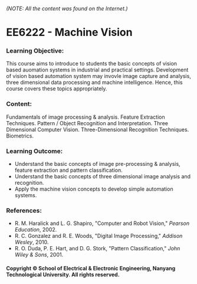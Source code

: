 *(NOTE: All the content was found on the Internet.)*

# EE6222 - Machine Vision

### Learning Objective:

This course aims to introduce to students the basic concepts of vision based auomation systems in industrial and practical settings. Development of vision based automation system may invovle image capture and analysis, three dimensional data processing and machine intelligence. Hence, this course covers these topics appropriately.

### Content:

Fundamentals of image processing & analysis. Feature Extraction Techniques. Pattern / Object Recognition and Interpretation. Three Dimensional Computer Vision. Three-Dimensional Recognition Techniques. Biometrics.

### Learning Outcome:

- Understand the basic concepts of image pre-processing & analysis, feature extraction and pattern classification.
- Understand the basic concepts of three dimensional image analysis and recognition.
- Apply the machine vision concepts to develop simple automation systems.

### References:

- R. M. Haralick and L. G. Shapiro, "Computer and Robot Vision," <i>Pearson Education</i>, 2002.
- R. C. Gonzalez and R. E. Woods, "Digital Image Processing," <i>Addison Wesley</i>, 2010.
- R. O. Duda, P. E. Hart, and D. G. Stork, "Pattern Classification," <i>John Wiley & Sons</i>, 2001.

#### Copyright © School of Electrical & Electronic Engineering, Nanyang Technological University. All rights reserved.

